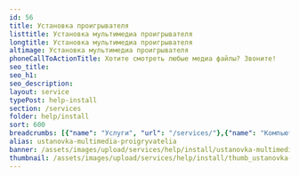 ```yaml
---
id: 56
title: Установка проигрывателя
listtitle: Установка мультимедиа проигрывателя
longtitle: Установка мультимедиа проигрывателя
altimage: Установка мультимедиа проигрывателя
phoneCallToActionTitle: Хотите смотреть любые медиа файлы? Звоните!
seo_title: 
seo_h1: 
seo_description: 
layout: service
typePost: help-install
section: /services
folder: help/install
sort: 600
breadcrumbs: [{"name": "Услуги", "url": "/services/"},{"name": "Компьютерная помощь", "url": "/services/help/"},{"name": "Установка ПО", "url": "/services/help/install/"}]
alias: ustanovka-multimedia-proigryvatelia
banner: /assets/images/upload/services/help/install/ustanovka-multimedia-proigryvatelia.jpg
thumbnail: /assets/images/upload/services/help/install/thumb_ustanovka-multimedia-proigryvatelia.jpg
---
```

